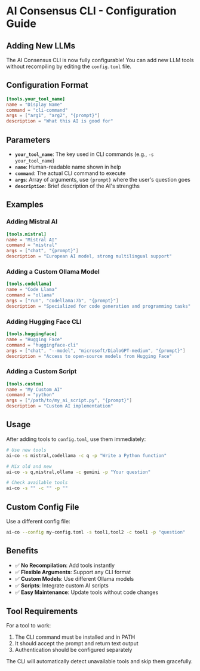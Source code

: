 # AI Consensus CLI - Configuration Guide

## Adding New LLMs

The AI Consensus CLI is now fully configurable! You can add new LLM tools without recompiling by editing the `config.toml` file.

## Configuration Format

```toml
[tools.your_tool_name]
name = "Display Name"
command = "cli-command"
args = ["arg1", "arg2", "{prompt}"]
description = "What this AI is good for"
```

## Parameters

- **`your_tool_name`**: The key used in CLI commands (e.g., `-s your_tool_name`)
- **`name`**: Human-readable name shown in help
- **`command`**: The actual CLI command to execute
- **`args`**: Array of arguments, use `{prompt}` where the user's question goes
- **`description`**: Brief description of the AI's strengths

## Examples

### Adding Mistral AI
```toml
[tools.mistral]
name = "Mistral AI"
command = "mistral"
args = ["chat", "{prompt}"]
description = "European AI model, strong multilingual support"
```

### Adding a Custom Ollama Model
```toml
[tools.codellama]
name = "Code Llama"
command = "ollama"
args = ["run", "codellama:7b", "{prompt}"]
description = "Specialized for code generation and programming tasks"
```

### Adding Hugging Face CLI
```toml
[tools.huggingface]
name = "Hugging Face"
command = "huggingface-cli"
args = ["chat", "--model", "microsoft/DialoGPT-medium", "{prompt}"]
description = "Access to open-source models from Hugging Face"
```

### Adding a Custom Script
```toml
[tools.custom]
name = "My Custom AI"
command = "python"
args = ["/path/to/my_ai_script.py", "{prompt}"]
description = "Custom AI implementation"
```

## Usage

After adding tools to `config.toml`, use them immediately:

```bash
# Use new tools
ai-co -s mistral,codellama -c q -p "Write a Python function"

# Mix old and new
ai-co -s q,mistral,ollama -c gemini -p "Your question"

# Check available tools
ai-co -s "" -c "" -p ""
```

## Custom Config File

Use a different config file:

```bash
ai-co --config my-config.toml -s tool1,tool2 -c tool1 -p "question"
```

## Benefits

- ✅ **No Recompilation**: Add tools instantly
- ✅ **Flexible Arguments**: Support any CLI format
- ✅ **Custom Models**: Use different Ollama models
- ✅ **Scripts**: Integrate custom AI scripts
- ✅ **Easy Maintenance**: Update tools without code changes

## Tool Requirements

For a tool to work:
1. The CLI command must be installed and in PATH
2. It should accept the prompt and return text output
3. Authentication should be configured separately

The CLI will automatically detect unavailable tools and skip them gracefully.
